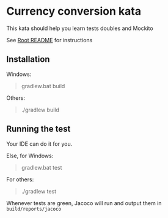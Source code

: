# Currency conversion kata

This kata should help you learn tests doubles and Mockito

See [Root README](../README.md) for instructions

## Installation

Windows: 
> gradlew.bat build

Others: 
> ./gradlew build

## Running the test

Your IDE can do it for you. 

Else, for Windows: 
> gradlew.bat test

For others: 
> ./gradlew test

Whenever tests are green, Jacoco will run and output them in `build/reports/jacoco`